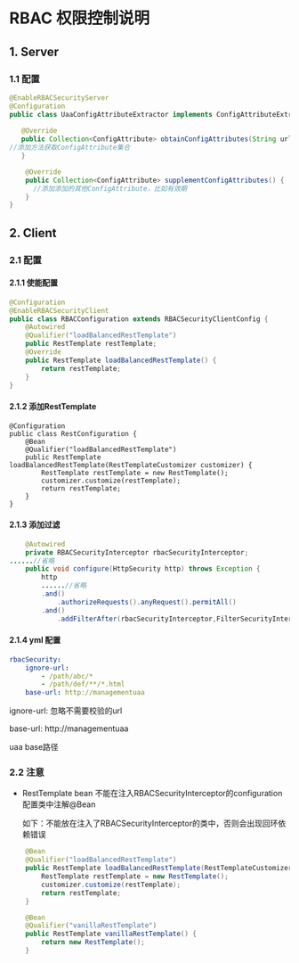 

# RBAC 权限控制说明

## 1. Server

### 1.1 配置

```java
@EnableRBACSecurityServer
@Configuration
public class UaaConfigAttributeExtractor implements ConfigAttributeExtractor {
      
   @Override
   public Collection<ConfigAttribute> obtainConfigAttributes(String url, HttpMethod httpMethod, String appName) {
//添加方法获取ConfigAttribute集合
   }

    @Override
    public Collection<ConfigAttribute> supplementConfigAttributes() {
      //添加添加的其他ConfigAttribute，比如有效期
    }
}
```

## 2. Client

### 2.1 配置

#### 2.1.1 使能配置

```java
@Configuration
@EnableRBACSecurityClient
public class RBACConfiguration extends RBACSecurityClientConfig {
    @Autowired
    @Qualifier("loadBalancedRestTemplate")
    public RestTemplate restTemplate;
    @Override
    public RestTemplate loadBalancedRestTemplate() {
        return restTemplate;
    }
}
```



#### 2.1.2 添加RestTemplate

```
@Configuration
public class RestConfiguration {
    @Bean
    @Qualifier("loadBalancedRestTemplate")
    public RestTemplate loadBalancedRestTemplate(RestTemplateCustomizer customizer) {
        RestTemplate restTemplate = new RestTemplate();
        customizer.customize(restTemplate);
        return restTemplate;
    }
}
```

#### 2.1.3 添加过滤

```java
    @Autowired
	private RBACSecurityInterceptor rbacSecurityInterceptor;    
......//省略
	public void configure(HttpSecurity http) throws Exception {
        http
        ......//省略
        .and()
            .authorizeRequests().anyRequest().permitAll()
        .and()
            .addFilterAfter(rbacSecurityInterceptor,FilterSecurityInterceptor.class);
```

#### 2.1.4 yml 配置

```yaml
rbacSecurity:
    ignore-url:
        - /path/abc/*
        - /path/def/**/*.html
    base-url: http://managementuaa
```

ignore-url: 忽略不需要校验的url

base-url: http://managementuaa 

uaa  base路径

### 2.2 注意

- RestTemplate bean 不能在注入RBACSecurityInterceptor的configuration配置类中注解@Bean

  ​如下：不能放在注入了RBACSecurityInterceptor的类中，否则会出现回环依赖错误

```java
    @Bean
    @Qualifier("loadBalancedRestTemplate")
    public RestTemplate loadBalancedRestTemplate(RestTemplateCustomizer customizer) {
        RestTemplate restTemplate = new RestTemplate();
        customizer.customize(restTemplate);
        return restTemplate;
    }

    @Bean
    @Qualifier("vanillaRestTemplate")
    public RestTemplate vanillaRestTemplate() {
        return new RestTemplate();
    }
```


